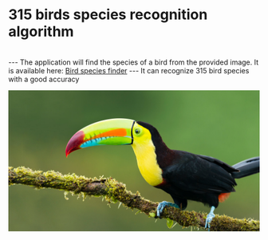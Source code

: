 # 315 birds species recognition algorithm
<br/>
---
The application will find the species of a bird from the provided image. It is available here: <a href="https://bluejay-c7humgbxkq-ew.a.run.app//" target="_blank">Bird species finder</a>
---
It can recognize 315 bird species with a good accuracy

![bluejay](images/toucan.jpeg)


